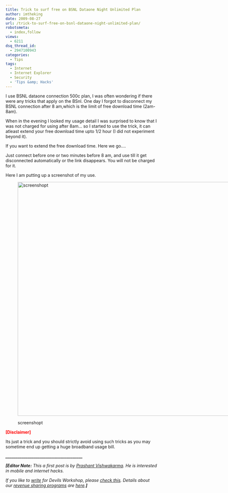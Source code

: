 ```yaml
---
title: Trick to surf free on BSNL Dataone Night Unlimited Plan
author: imtheking
date: 2009-08-27
url: /trick-to-surf-free-on-bsnl-dataone-night-unlimited-plan/
robotsmeta:
  - index,follow
views:
  - 6211
dsq_thread_id:
  - 2947100943
categories:
  - Tips
tags:
  - Internet
  - Internet Explorer
  - Security
  - 'Tips &amp; Hacks'
---
```

I use BSNL dataone connection 500c plan, I was often wondering if there were any tricks that apply on the BSnl. One day I forgot to disconnect my BSNL connection after 8 am,which is the limit of free download time (2am-8am).

When in the evening I looked my usage detail I was surprised to know that I was not charged for using after 8am&#8230; so I started to use the trick, it can atleast extend your free download time upto 1/2 hour (I did not experiment beyond it).

If you want to extend the free download time. Here we go&#8230;.

Just connect before one or two minutes before 8 am, and use till it get disconnected automatically or the link disappears. You will not be charged for it.

Here I am putting up a screenshot of my use.<figure id="attachment_13193" style="width: 1024px;" class="wp-caption alignnone">

<img class="size-full wp-image-13193" src="http://cdn.devilsworkshop.org/files/2009/08/scr.jpg" alt="screenshopt" width="1024" height="768" /><figcaption class="wp-caption-text">screenshopt</figcaption></figure> 

**<span style="color: #ff0000">[Disclaimer]</span>**

Its just a trick and you should strictly avoid using such tricks as you may sometime end up getting a huge broadband usage bill.

***\___\___\___\___\___\___\___\___\___\___\___\___\___\___\___\___\___\___\___\___\___\___\___\___\___\___\___\___\___\___\___\___\___\___\___\___\___\___***

***[Editor Note:** This a first post is by <a href="http://prasahntvis.hpage.com/" onclick="_gaq.push(['_trackEvent', 'outbound-article', 'http://prasahntvis.hpage.com/', 'Prashant Vishwakarma']);" >Prashant Vishwakarma</a>. He is interested in mobile and internet hacks.*

*If you like to [write][1] for Devils Workshop, please [check this][1]. Details about our [revenue sharing programs][1] are [here][1].****]***

 [1]: http://devilsworkshop.org/join-dw/
